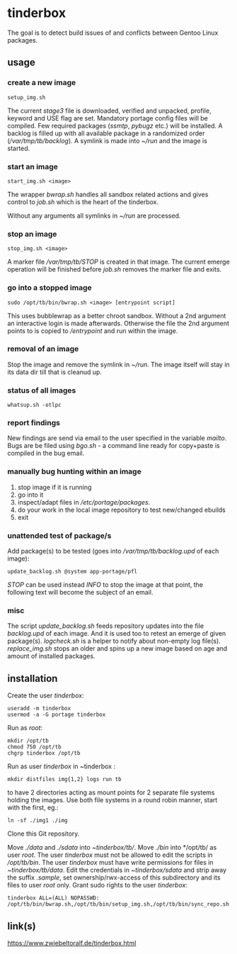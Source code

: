 # tinderbox
The goal is to detect build issues of and conflicts between Gentoo Linux packages.

## usage
### create a new image

    setup_img.sh

The current *stage3* file is downloaded, verified and unpacked, profile, keyword and USE flag are set.
Mandatory portage config files will be compiled.
Few required packages (*ssmtp*, *pybugz* etc.) will be installed.
A backlog is filled up with all available package in a randomized order (*/var/tmp/tb/backlog*).
A symlink is made into *~/run* and the image is started.

### start an image
    
    start_img.sh <image>

The wrapper *bwrap.sh* handles all sandbox related actions and gives control to *job.sh* which is the heart of the tinderbox.

Without any arguments all symlinks in *~/run* are processed.

### stop an image

    stop_img.sh <image>

A marker file */var/tmp/tb/STOP* is created in that image.
The current emerge operation will be finished before *job.sh* removes the marker file and exits.

### go into a stopped image

    sudo /opt/tb/bin/bwrap.sh <image> [entrypoint script]

This uses bubblewrap as a better chroot sandbox. Without a 2nd argument an interactive login is made afterwards. Otherwise the file the 2nd argument points to is copied to *<image>/entrypoint* and run within the image. 

### removal of an image

Stop the image and remove the symlink in *~/run*.
The image itself will stay in its data dir till that is cleanud up.

### status of all images

    whatsup.sh -otlpc

### report findings

New findings are send via email to the user specified in the variable *mailto*.
Bugs are be filed using *bgo.sh* - a command line ready for copy+paste is compiled in the bug email.

### manually bug hunting within an image

1. stop image if it is running
2. go into it
3. inspect/adapt files in */etc/portage/packages.*
4. do your work in the local image repository to test new/changed ebuilds
5. exit

### unattended test of package/s

Add package(s) to be tested (goes into */var/tmp/tb/backlog.upd* of each image):
    
    update_backlog.sh @system app-portage/pfl

*STOP* can be used instead *INFO* to stop the image at that point, the following text will become the subject of an email.

### misc
The script *update_backlog.sh* feeds repository updates into the file *backlog.upd* of each image.
And it is used too to retest an emerge of given package(s).
*logcheck.sh* is a helper to notify about non-empty log file(s).
*replace_img.sh* stops an older and spins up a new image based on age and amount of installed packages.

## installation
Create the user *tinderbox*:

    useradd -m tinderbox
    usermod -a -G portage tinderbox

Run as *root*:

    mkdir /opt/tb
    chmod 750 /opt/tb
    chgrp tinderbox /opt/tb

Run as user *tinderbox* in ~tinderbox :

    mkdir distfiles img{1,2} logs run tb

to have 2 directories acting as mount points for 2 separate file systems holding the images. Use both file systems in a round robin manner, start with the first, eg.:

    ln -sf ./img1 ./img

Clone this Git repository.

Move *./data* and *./sdata* into *~tinderbox/tb/*.
Move *./bin* into */opt/tb/ as user *root*.
The user *tinderbox* must not be allowed to edit the scripts in */opt/tb/bin*.
The user *tinderbox* must have write permissions for files in *~tinderbox/tb/data*.
Edit the credentials in *~tinderbox/sdata* and strip away the suffix *.sample*, set ownership/rwx-access of this subdirectory and its files to user *root* only.
Grant sudo rights to the user *tinderbox*:

    tinderbox ALL=(ALL) NOPASSWD: /opt/tb/bin/bwrap.sh,/opt/tb/bin/setup_img.sh,/opt/tb/bin/sync_repo.sh

## link(s)

https://www.zwiebeltoralf.de/tinderbox.html

